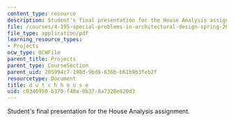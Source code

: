 ```yaml
---
content_type: resource
description: Student's final presentation for the House Analysis assignment.
file: /courses/4-195-special-problems-in-architectural-design-spring-2005/c0346950b370f48a0b378a7328e820d3_hwangdutch.pdf
file_type: application/pdf
learning_resource_types:
- Projects
ocw_type: OCWFile
parent_title: Projects
parent_type: CourseSection
parent_uid: 205994c7-198d-9bd8-636b-b61b9b3feb2f
resourcetype: Document
title: d u t c h h o u s e
uid: c0346950-b370-f48a-0b37-8a7328e820d3
---
```

Student's final presentation for the House Analysis assignment.

